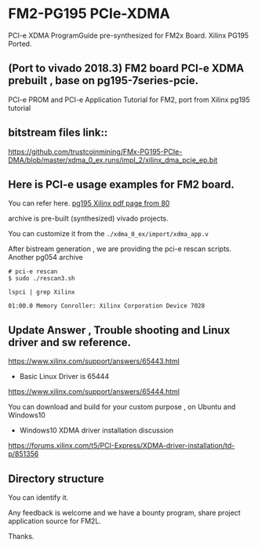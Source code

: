 # FM2-PG195 PCIe-XDMA
PCI-e XDMA ProgramGuide pre-synthesized for FM2x Board. Xilinx PG195 Ported.


##  (Port to vivado 2018.3) FM2 board PCI-e XDMA prebuilt , base on pg195-7series-pcie.

PCI-e PROM and PCI-e Application Tutorial for FM2, port from Xilinx pg195 tutorial

## bitstream files link::

https://github.com/trustcoinmining/FMx-PG195-PCIe-DMA/blob/master/xdma_0_ex.runs/impl_2/xilinx_dma_pcie_ep.bit

## Here is PCI-e usage examples for FM2 board.

You can refer here. [pg195 Xilinx pdf page from 80](https://www.xilinx.com/support/documentation/ip_documentation/xdma/v4_0/pg195-pcie-dma.pdf)

archive is pre-built (synthesized) vivado projects.

You can customize it from the `./xdma_0_ex/import/xdma_app.v `

After bistream generation , we are providing the pci-e rescan scripts.
Another pg054 archive
```
# pci-e rescan
$ sudo ./rescan3.sh

lspci | grep Xilinx 

01:00.0 Memory Conroller: Xilinx Corporation Device 7028
```

## Update Answer , Trouble shooting and Linux driver and sw reference.

https://www.xilinx.com/support/answers/65443.html

- Basic Linux Driver is 65444

https://www.xilinx.com/support/answers/65444.html

You can download and build for your custom purpose , on Ubuntu and Windows10

- Windows10 XDMA driver installation discussion

https://forums.xilinx.com/t5/PCI-Express/XDMA-driver-installation/td-p/851356


## Directory structure


You can identify it.

Any feedback is welcome and we have a bounty program, share project application source for FM2L.

Thanks.
